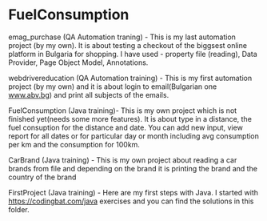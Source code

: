 # FuelConsumption

emag_purchase (QA Automation traning) - This is my last automation project (by my own). It is about testing a checkout of the biggsest
online platform in Bulgaria for shopping. I have used - property file (reading), Data Provider, Page Object Model, Annotations.

webdrivereducation (QA Automation training) - This is my first automation project (by my own) and it is about login to email(Bulgarian one
www.abv.bg) and print all subjects of the emails.

FuelConsumption (Java training)- This is my own project which is not finished yet(needs some more features). It is about type in a distance, 
the fuel consuption for the distance and date. You can add new input, view report for all dates or for particular day or month 
including avg consumption per km and the consumption for 100km.

CarBrand (Java training) - This is my own project about reading a car brands from file and depending on the brand it is printing the brand and 
the country of the brand

FirstProject (Java training) - Here are my first steps with Java. I started with https://codingbat.com/java exercises and you can find the
solutions in this folder.
